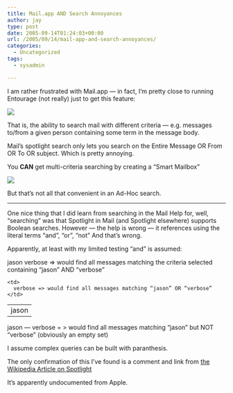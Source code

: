 ```yaml
---
title: Mail.app AND Search Annoyances
author: jay
type: post
date: 2005-09-14T01:24:03+00:00
url: /2005/09/14/mail-app-and-search-annoyances/
categories:
  - Uncategorized
tags:
  - sysadmin

---
```

I am rather frustrated with Mail.app — in fact, I’m pretty close to running Entourage (not really) just to get this feature:

![][1]

That is, the ability to search mail with different criteria — e.g. messages to/from a given person containing some term in the message body.

Mail’s spotlight search only lets you search on the Entire Message OR From OR To OR subject. Which is pretty annoying.

You **CAN** get multi-criteria searching by creating a “Smart Mailbox”

![][2]

But that’s not all that convenient in an Ad-Hoc search.

* * *

One nice thing that I did learn from searching in the Mail Help for, well, “searching” was that Spotlight in Mail (and Spotlight elsewhere) supports Boolean searches. However — the help is wrong — it references using the literal terms “and”, “or”, “not” And that’s wrong.

Apparently, at least with my limited testing “and” is assumed:

jason verbose => would find all messages matching the criteria selected containing “jason” AND “verbose”

<table>
  <tr>
    <td>
      jason
    </td>
    
    <td>
      verbose => would find all messages matching “jason” OR “verbose”
    </td>
  </tr>
</table>

jason — verbose = > would find all messages matching “jason” but NOT “verbose” (obviously an empty set)

I assume complex queries can be built with paranthesis.

The only confirmation of this I’ve found is a comment and link from [the Wikipedia Article on Spotlight][3]

It’s apparently undocumented from Apple.

 [1]: //people.engr.ncsu.edu/jayoung/eweImages/binarypage/-f1668bf13b83926d3e2aca80348b0faf/entourage.png"
 [2]: //people.engr.ncsu.edu/jayoung/eweImages/binarypage/-f1668bf13b83926d3e2aca80348b0faf/smart.png"
 [3]: //en.wikipedia.org/wiki/Spotlight_(software)"